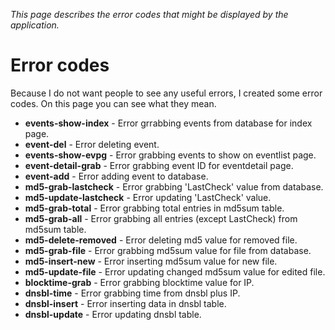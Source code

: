 _This page describes the error codes that might be displayed by the application._

# Error codes #

Because I do not want people to see any useful errors, I created some error codes. On this page you can see what they mean.

  * **events-show-index** - Error grrabbing events from database for index page.
  * **event-del** - Error deleting event.
  * **events-show-evpg** - Error grabbing events to show on eventlist page.
  * **event-detail-grab** - Error grabbing event ID for eventdetail page.
  * **event-add** - Error adding event to database.
  * **md5-grab-lastcheck** - Error grabbing 'LastCheck' value from database.
  * **md5-update-lastcheck** - Error updating 'LastCheck' value.
  * **md5-grab-total** - Error grabbing total entries in md5sum table.
  * **md5-grab-all** - Error grabbing all entries (except LastCheck) from md5sum table.
  * **md5-delete-removed** - Error deleting md5 value for removed file.
  * **md5-grab-file** - Error grabbing md5sum value for file from database.
  * **md5-insert-new** - Error inserting md5sum value for new file.
  * **md5-update-file** - Error updating changed md5sum value for edited file.
  * **blocktime-grab** - Error grabbing blocktime value for IP.
  * **dnsbl-time** - Error grabbing time from dnsbl plus IP.
  * **dnsbl-insert** - Error inserting data in dnsbl table.
  * **dnsbl-update** - Error updating dnsbl table.